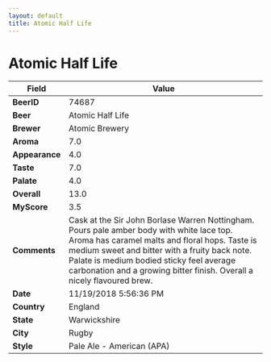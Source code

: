 ```yaml
---
layout: default
title: Atomic Half Life
---
```


# Atomic Half Life

| Field         | Value     |
|---------------|-----------|
| **BeerID** | 74687 |
| **Beer** | Atomic Half Life |
| **Brewer** | Atomic Brewery |
| **Aroma** | 7.0 |
| **Appearance** | 4.0 |
| **Taste** | 7.0 |
| **Palate** | 4.0 |
| **Overall** | 13.0 |
| **MyScore** | 3.5 |
| **Comments** | Cask at the Sir John Borlase Warren Nottingham. Pours pale amber body with white lace top. Aroma has caramel malts and floral hops. Taste is medium sweet and bitter with a fruity back note. Palate is medium bodied sticky feel average carbonation and a growing bitter finish. Overall a nicely flavoured brew. |
| **Date** | 11/19/2018 5:56:36 PM |
| **Country** | England |
| **State** | Warwickshire |
| **City** | Rugby |
| **Style** | Pale Ale - American (APA) |
